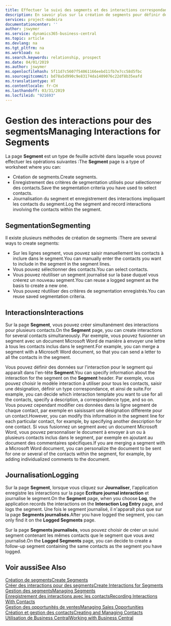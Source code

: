 ```yaml
---
title: Effectuer le suivi des segments et des interactions correspondantes| Microsoft Docs
description: En savoir plus sur la création de segments pour définir des groupes de contacts et spécifier des interactions pour des segments.
services: project-madeira
documentationcenter: ''
author: jswymer
ms.service: dynamics365-business-central
ms.topic: article
ms.devlang: na
ms.tgt_pltfrm: na
ms.workload: na
ms.search.keywords: relationship, prospect
ms.date: 04/01/2019
ms.author: jswymer
ms.openlocfilehash: 5f11d7c5607f54061166eebd11fb7e7cc58d5fbc
ms.sourcegitcommit: bd78a5d990c9e83174da1409076c22df8b35eafd
ms.translationtype: HT
ms.contentlocale: fr-CH
ms.lasthandoff: 03/31/2019
ms.locfileid: "921693"
---
```

# <a name="managing-interactions-for-segments"></a><span data-ttu-id="248c9-103">Gestion des interactions pour des segments</span><span class="sxs-lookup"><span data-stu-id="248c9-103">Managing Interactions for Segments</span></span>
<span data-ttu-id="248c9-104">La page **Segment** est un type de feuille activité dans laquelle vous pouvez effectuer les opérations suivantes :</span><span class="sxs-lookup"><span data-stu-id="248c9-104">The **Segment** page is a type of worksheet where you can:</span></span>

* <span data-ttu-id="248c9-105">Création de segments.</span><span class="sxs-lookup"><span data-stu-id="248c9-105">Create segments.</span></span>
* <span data-ttu-id="248c9-106">Enregistrement des critères de segmentation utilisés pour sélectionner des contacts.</span><span class="sxs-lookup"><span data-stu-id="248c9-106">Save the segmentation criteria you have used to select contacts.</span></span>
* <span data-ttu-id="248c9-107">Journalisation du segment et enregistrement des interactions impliquant les contacts du segment.</span><span class="sxs-lookup"><span data-stu-id="248c9-107">Log the segment and record interactions involving the contacts within the segment.</span></span>

## <a name="segmenting"></a><span data-ttu-id="248c9-108">Segmentation</span><span class="sxs-lookup"><span data-stu-id="248c9-108">Segmenting</span></span>
<span data-ttu-id="248c9-109">Il existe plusieurs méthodes de création de segments :</span><span class="sxs-lookup"><span data-stu-id="248c9-109">There are several ways to create segments:</span></span>

* <span data-ttu-id="248c9-110">Sur les lignes segment, vous pouvez saisir manuellement les contacts à inclure dans le segment.</span><span class="sxs-lookup"><span data-stu-id="248c9-110">You can manually enter the contacts you want to include in the segment in the segment lines.</span></span>
* <span data-ttu-id="248c9-111">Vous pouvez sélectionner des contacts.</span><span class="sxs-lookup"><span data-stu-id="248c9-111">You can select contacts.</span></span>
* <span data-ttu-id="248c9-112">Vous pouvez réutiliser un segment journalisé sur la base duquel vous créerez un nouveau segment.</span><span class="sxs-lookup"><span data-stu-id="248c9-112">You can reuse a logged segment as the basis to create a new one.</span></span>
* <span data-ttu-id="248c9-113">Vous pouvez réutiliser des critères de segmentation enregistrés.</span><span class="sxs-lookup"><span data-stu-id="248c9-113">You can reuse saved segmentation criteria.</span></span>

## <a name="interactions"></a><span data-ttu-id="248c9-114">Interactions</span><span class="sxs-lookup"><span data-stu-id="248c9-114">Interactions</span></span>
<span data-ttu-id="248c9-115">Sur la page **Segment**, vous pouvez créer simultanément des interactions pour plusieurs contacts.</span><span class="sxs-lookup"><span data-stu-id="248c9-115">On the **Segment** page, you can create interactions for several contacts simultaneously.</span></span> <span data-ttu-id="248c9-116">Par exemple, vous pouvez fusionner un segment avec un document Microsoft Word de manière à envoyer une lettre à tous les contacts inclus dans le segment.</span><span class="sxs-lookup"><span data-stu-id="248c9-116">For example, you can merge a segment with a Microsoft Word document, so that you can send a letter to all the contacts in the segment.</span></span>

<span data-ttu-id="248c9-117">Vous pouvez définir des données sur l'interaction pour le segment qui apparaît dans l'en-tête **Segment**.</span><span class="sxs-lookup"><span data-stu-id="248c9-117">You can specify information about the interaction for the segment on the **Segment** header.</span></span> <span data-ttu-id="248c9-118">Par exemple, vous pouvez choisir le modèle interaction à utiliser pour tous les contacts, saisir une désignation, définir un type correspondance, et ainsi de suite.</span><span class="sxs-lookup"><span data-stu-id="248c9-118">For example, you can decide which interaction template you want to use for all the contacts, specify a description, a correspondence type, and so on.</span></span> <span data-ttu-id="248c9-119">Vous pouvez cependant modifier ces données dans la ligne segment de chaque contact, par exemple en saisissant une désignation différente pour un contact.</span><span class="sxs-lookup"><span data-stu-id="248c9-119">However, you can modify this information in the segment line for each particular contact, for example, by specifying another description for one contact.</span></span> <span data-ttu-id="248c9-120">Si vous fusionnez un segment avec un document Microsoft Word, vous pouvez personnaliser le document à envoyer à un ou à plusieurs contacts inclus dans le segment, par exemple en ajoutant au document des commentaires spécifiques.</span><span class="sxs-lookup"><span data-stu-id="248c9-120">If you are merging a segment with a Microsoft Word document, you can personalize the document to be sent for one or several of the contacts within the segment, for example, by adding individualized comments to the document.</span></span>

## <a name="logging"></a><span data-ttu-id="248c9-121">Journalisation</span><span class="sxs-lookup"><span data-stu-id="248c9-121">Logging</span></span>
<span data-ttu-id="248c9-122">Sur la page **Segment**, lorsque vous cliquez sur **Journaliser**, l'application enregistre les interactions sur la page **Ecriture journal interaction** et journalise le segment.</span><span class="sxs-lookup"><span data-stu-id="248c9-122">On the **Segment** page, when you choose **Log**, the application records the interactions on the **Interaction Log Entry** page, and logs the segment.</span></span> <span data-ttu-id="248c9-123">Une fois le segment journalisé, il n'apparaît plus que sur la page **Segments journalisés**.</span><span class="sxs-lookup"><span data-stu-id="248c9-123">After you have logged the segment, you can only find it on the **Logged Segments** page.</span></span>

<span data-ttu-id="248c9-124">Sur la page **Segments journalisés**, vous pouvez choisir de créer un suivi segment contenant les mêmes contacts que le segment que vous avez journalisé.</span><span class="sxs-lookup"><span data-stu-id="248c9-124">On the **Logged Segments** page, you can decide to create a follow-up segment containing the same contacts as the segment you have logged.</span></span>

## <a name="see-also"></a><span data-ttu-id="248c9-125">Voir aussi</span><span class="sxs-lookup"><span data-stu-id="248c9-125">See Also</span></span>
[<span data-ttu-id="248c9-126">Création de segments</span><span class="sxs-lookup"><span data-stu-id="248c9-126">Create Segments</span></span>](marketing-how-create-segment.md)  
[<span data-ttu-id="248c9-127">Créer des interactions pour des segments</span><span class="sxs-lookup"><span data-stu-id="248c9-127">Create Interactions for Segments</span></span>](marketing-how-create-interactions.md)  
[<span data-ttu-id="248c9-128">Gestion des segments</span><span class="sxs-lookup"><span data-stu-id="248c9-128">Managing Segments</span></span>](marketing-segments.md)  
[<span data-ttu-id="248c9-129">Enregistrement des interactions avec les contacts</span><span class="sxs-lookup"><span data-stu-id="248c9-129">Recording Interactions With Contacts</span></span>](marketing-interactions.md)  
[<span data-ttu-id="248c9-130">Gestion des opportunités de ventes</span><span class="sxs-lookup"><span data-stu-id="248c9-130">Managing Sales Opportunities</span></span>](marketing-manage-sales-opportunities.md)  
[<span data-ttu-id="248c9-131">Création et gestion des contacts</span><span class="sxs-lookup"><span data-stu-id="248c9-131">Creating and Managing Contacts</span></span>](marketing-contacts.md)  
[<span data-ttu-id="248c9-132">Utilisation de Business Central</span><span class="sxs-lookup"><span data-stu-id="248c9-132">Working with Business Central</span></span>](ui-work-product.md)
